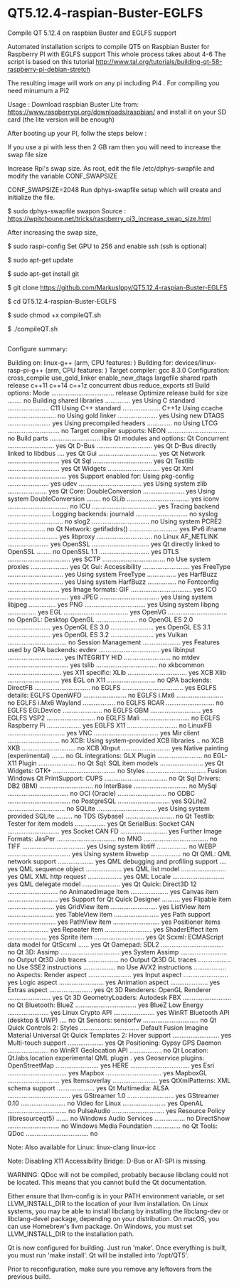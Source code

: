 # QT5.12.4-raspian-Buster-EGLFS
Compile QT 5.12.4 on raspbian Buster and EGLFS support


Automated installation scripts to compile QT5 on Raspbian Buster  for Raspberry PI with EGLFS support This whole process takes about 4-6 The script is based on this tutorial 
http://www.tal.org/tutorials/building-qt-58-raspberry-pi-debian-stretch

The resulting image will work on any pi including Pi4 . For compiling you need minumum a Pi2 

Usage : Download raspbian Buster Lite from: https://www.raspberrypi.org/downloads/raspbian/ and install it on your SD card (the lite version will be enough)

After booting up your PI, follw the steps below :

If you use a pi with less then 2 GB ram then you will need to increase the swap file size 

Increase Rpi's swap size. As root, edit the file /etc/dphys-swapfile and modify the variable CONF_SWAPSIZE

CONF_SWAPSIZE=2048
Run dphys-swapfile setup which will create and initialize the file.

$ sudo dphys-swapfile swapon
Source : https://wpitchoune.net/tricks/raspberry_pi3_increase_swap_size.html

After increasing the swap size,

$ sudo raspi-config
Set GPU to 256 and enable ssh (ssh is optional)

$ sudo apt-get update

$ sudo apt-get install git

$ git clone https://github.com/MarkusIppy/QT5.12.4-raspian-Buster-EGLFS

$ cd QT5.12.4-raspian-Buster-EGLFS

$ sudo chmod +x compileQT.sh

$ ./compileQT.sh


```

```

Configure summary:

Building on: linux-g++ (arm, CPU features: <none>)
Building for: devices/linux-rasp-pi-g++ (arm, CPU features: <none>)
Target compiler: gcc 8.3.0
Configuration: cross_compile use_gold_linker enable_new_dtags largefile shared rpath release c++11 c++14 c++1z concurrent dbus reduce_exports stl
Build options:
  Mode ................................... release
  Optimize release build for size ........ no
  Building shared libraries .............. yes
  Using C standard ....................... C11
  Using C++ standard ..................... C++1z
  Using ccache ........................... no
  Using gold linker ...................... yes
  Using new DTAGS ........................ yes
  Using precompiled headers .............. no
  Using LTCG ............................. no
  Target compiler supports:
    NEON ................................. no
  Build parts ............................ libs
Qt modules and options:
  Qt Concurrent .......................... yes
  Qt D-Bus ............................... yes
  Qt D-Bus directly linked to libdbus .... yes
  Qt Gui ................................. yes
  Qt Network ............................. yes
  Qt Sql ................................. yes
  Qt Testlib ............................. yes
  Qt Widgets ............................. yes
  Qt Xml ................................. yes
Support enabled for:
  Using pkg-config ....................... yes
  udev ................................... yes
  Using system zlib ...................... yes
Qt Core:
  DoubleConversion ....................... yes
    Using system DoubleConversion ........ no
  GLib ................................... yes
  iconv .................................. no
  ICU .................................... yes
  Tracing backend ........................ <none>
  Logging backends:
    journald ............................. no
    syslog ............................... no
    slog2 ................................ no
  Using system PCRE2 ..................... no
Qt Network:
  getifaddrs() ........................... yes
  IPv6 ifname ............................ yes
  libproxy ............................... no
  Linux AF_NETLINK ....................... yes
  OpenSSL ................................ yes
    Qt directly linked to OpenSSL ........ no
  OpenSSL 1.1 ............................ yes
  DTLS ................................... yes
  SCTP ................................... no
  Use system proxies ..................... yes
Qt Gui:
  Accessibility .......................... yes
  FreeType ............................... yes
    Using system FreeType ................ yes
  HarfBuzz ............................... yes
    Using system HarfBuzz ................ no
  Fontconfig ............................. yes
  Image formats:
    GIF .................................. yes
    ICO .................................. yes
    JPEG ................................. yes
      Using system libjpeg ............... yes
    PNG .................................. yes
      Using system libpng ................ yes
  EGL .................................... yes
  OpenVG ................................. no
  OpenGL:
    Desktop OpenGL ....................... no
    OpenGL ES 2.0 ........................ yes
    OpenGL ES 3.0 ........................ yes
    OpenGL ES 3.1 ........................ yes
    OpenGL ES 3.2 ........................ yes
  Vulkan ................................. no
  Session Management ..................... yes
Features used by QPA backends:
  evdev .................................. yes
  libinput ............................... yes
  INTEGRITY HID .......................... no
  mtdev .................................. yes
  tslib .................................. no
  xkbcommon .............................. yes
  X11 specific:
    XLib ................................. yes
    XCB Xlib ............................. yes
    EGL on X11 ........................... no
QPA backends:
  DirectFB ............................... no
  EGLFS .................................. yes
  EGLFS details:
    EGLFS OpenWFD ........................ no
    EGLFS i.Mx6 .......................... no
    EGLFS i.Mx6 Wayland .................. no
    EGLFS RCAR ........................... no
    EGLFS EGLDevice ...................... no
    EGLFS GBM ............................ yes
    EGLFS VSP2 ........................... no
    EGLFS Mali ........................... no
    EGLFS Raspberry Pi ................... yes
    EGLFS X11 ............................ no
  LinuxFB ................................ yes
  VNC .................................... yes
  Mir client ............................. no
  XCB:
    Using system-provided XCB libraries .. no
    XCB XKB .............................. no
    XCB XInput ........................... yes
    Native painting (experimental) ....... no
    GL integrations:
      GLX Plugin ......................... no
      EGL-X11 Plugin ..................... no
Qt Sql:
  SQL item models ........................ yes
Qt Widgets:
  GTK+ ................................... no
  Styles ................................. Fusion Windows
Qt PrintSupport:
  CUPS ................................... no
Qt Sql Drivers:
  DB2 (IBM) .............................. no
  InterBase .............................. no
  MySql .................................. no
  OCI (Oracle) ........................... no
  ODBC ................................... no
  PostgreSQL ............................. yes
  SQLite2 ................................ no
  SQLite ................................. yes
    Using system provided SQLite ......... no
  TDS (Sybase) ........................... no
Qt Testlib:
  Tester for item models ................. yes
Qt SerialBus:
  Socket CAN ............................. yes
  Socket CAN FD .......................... yes
Further Image Formats:
  JasPer ................................. no
  MNG .................................... no
  TIFF ................................... yes
    Using system libtiff ................. no
  WEBP ................................... yes
    Using system libwebp ................. no
Qt QML:
  QML network support .................... yes
  QML debugging and profiling support .... yes
  QML sequence object .................... yes
  QML list model ......................... yes
  QML XML http request ................... yes
  QML Locale ............................. yes
  QML delegate model ..................... yes
Qt Quick:
  Direct3D 12 ............................ no
  AnimatedImage item ..................... yes
  Canvas item ............................ yes
  Support for Qt Quick Designer .......... yes
  Flipable item .......................... yes
  GridView item .......................... yes
  ListView item .......................... yes
  TableView item ......................... yes
  Path support ........................... yes
  PathView item .......................... yes
  Positioner items ....................... yes
  Repeater item .......................... yes
  ShaderEffect item ...................... yes
  Sprite item ............................ yes
Qt Scxml:
  ECMAScript data model for QtScxml ...... yes
Qt Gamepad:
  SDL2 ................................... no
Qt 3D:
  Assimp ................................. yes
  System Assimp .......................... no
  Output Qt3D Job traces ................. no
  Output Qt3D GL traces .................. no
  Use SSE2 instructions .................. no
  Use AVX2 instructions .................. no
  Aspects:
    Render aspect ........................ yes
    Input aspect ......................... yes
    Logic aspect ......................... yes
    Animation aspect ..................... yes
    Extras aspect ........................ yes
Qt 3D Renderers:
  OpenGL Renderer ........................ yes
Qt 3D GeometryLoaders:
  Autodesk FBX ........................... no
Qt Bluetooth:
  BlueZ .................................. yes
  BlueZ Low Energy ....................... yes
  Linux Crypto API ....................... yes
  WinRT Bluetooth API (desktop & UWP) .... no
Qt Sensors:
  sensorfw ............................... no
Qt Quick Controls 2:
  Styles ................................. Default Fusion Imagine Material Universal
Qt Quick Templates 2:
  Hover support .......................... yes
  Multi-touch support .................... yes
Qt Positioning:
  Gypsy GPS Daemon ....................... no
  WinRT Geolocation API .................. no
Qt Location:
  Qt.labs.location experimental QML plugin . yes
  Geoservice plugins:
    OpenStreetMap ........................ yes
    HERE ................................. yes
    Esri ................................. yes
    Mapbox ............................... yes
    MapboxGL ............................. yes
    Itemsoverlay ......................... yes
QtXmlPatterns:
  XML schema support ..................... yes
Qt Multimedia:
  ALSA ................................... yes
  GStreamer 1.0 .......................... yes
  GStreamer 0.10 ......................... no
  Video for Linux ........................ yes
  OpenAL ................................. no
  PulseAudio ............................. yes
  Resource Policy (libresourceqt5) ....... no
  Windows Audio Services ................. no
  DirectShow ............................. no
  Windows Media Foundation ............... no
Qt Tools:
  QDoc ................................... no

Note: Also available for Linux: linux-clang linux-icc

Note: Disabling X11 Accessibility Bridge: D-Bus or AT-SPI is missing.

WARNING: QDoc will not be compiled, probably because libclang could not be located. This means that you cannot build the Qt documentation.

Either ensure that llvm-config is in your PATH environment variable, or set LLVM_INSTALL_DIR to the location of your llvm installation.
On Linux systems, you may be able to install libclang by installing the libclang-dev or libclang-devel package, depending on your distribution.
On macOS, you can use Homebrew's llvm package.
On Windows, you must set LLVM_INSTALL_DIR to the installation path.

Qt is now configured for building. Just run 'make'.
Once everything is built, you must run 'make install'.
Qt will be installed into '/opt/QT5'.

Prior to reconfiguration, make sure you remove any leftovers from
the previous build.
```
